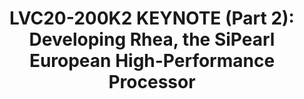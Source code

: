 ---
categories:
- lvc20
description: SiPearl was founded in 2019 as the production hand of the European Processor
  Initiative. Now at 22 employees, we are growing fast to deploy our first generation
  processor, Rhea, as the cornerstone of European Exascale systems. In this talk we
  provide an overview of SiPearl and our objectives and discuss some of the top level
  architecture choices and KPI to address our target markets. A fundamental for the
  selection of Arm is the server software and partner ecosystem that has grown steadily
  over the years thanks to the user community with the help of organizations such
  as Linaro.
image: /assets/images/featured-images/lvc20/LVC20-200K2.png
session_id: LVC20-200K2
session_room: '[Track 1] IoT/Edge/Embedded'
session_slot:
  end_time: 2020-09-23 08:15
  start_time: 2020-09-23 08:00
session_speakers:
- speaker_bio: Craig joined SiPearl in May 2020 as VP Marketing and Business Development.
    Before moving to SiPearl, Craig was Marketing Director for Marvell Semiconductor’s
    Server Processor Business Unit in Santa Clara, California. His 20+ years in the
    Semiconductor industry include sales, marketing, and technical roles with Cavium,
    AppliedMicro (AMCC), Lockheed-Martin, and Unisys. &amp;nbsp;Craig holds a B.S.
    in Mathematics from Lewis &amp;amp; Clark College in Portland, Oregon, and an
    MS in Electrical Engineering from San Diego State University.
  speaker_company: SiPearl
  speaker_image: http://avatars.sched.co/4/cb/11793143/avatar.jpg.320x320px.jpg?43a
  speaker_name: Craig PRUNTY
  speaker_position: VP Marketing &amp; Business Development
  speaker_role: attendee, speaker
session_track: HPC
tag: session
tags: HPC
title: 'LVC20-200K2 KEYNOTE (Part 2): Developing Rhea, the SiPearl European High-Performance
  Processor'
---